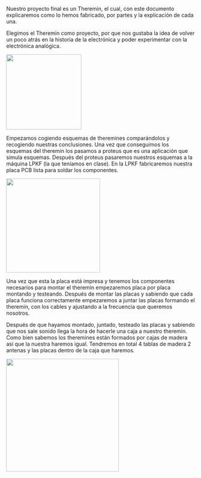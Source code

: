 Nuestro proyecto final es un Theremin, el cual, con este documento explicaremos como lo hemos fabricado, por partes y la explicación de cada una.

Elegimos el Theremin como proyecto, por que nos gustaba la idea de volver un poco atrás en la historia de la electrónica y poder experimentar con la electrónica analógica.

<img src="https://upload.wikimedia.org/wikipedia/commons/thumb/7/74/Lev_Termen_playing_-_cropped.jpg/220px-Lev_Termen_playing_-_cropped.jpg" width="200">

Empezamos cogiendo esquemas de theremines comparándolos y recogiendo nuestras conclusiones. Una vez que conseguimos los esquemas del theremin los pasamos a proteus que es una aplicación que simula esquemas. Después del proteus pasaremos nuestros esquemas a la máquina LPKF (la que teníamos en clase). En la LPKF fabricaremos nuestra placa PCB lista para soldar los componentes.

<img src="https://i.ytimg.com/vi/kHFS0YjRn64/hqdefault.jpg" width="250">

Una vez que esta la placa está impresa y tenemos los componentes necesarios para montar el theremin empezaremos placa por placa montando y testeando. Después de montar las placas y sabiendo que cada placa funciona correctamente empezaremos a juntar las placas formando el theremin, con los cables y ajustando a la frecuencia que queremos nosotros.

Después de que hayamos montado, juntado, testeado las placas y sabiendo que nos sale sonido llega la hora de hacerle una caja a nuestro theremin. Como bien sabemos los theremines están formados por cajas de madera así que la nuestra haremos igual. Tendremos en total 4 tablas de madera 2 antenas y las placas dentro de la caja que haremos.

<img src="https://images.musicstore.de/images/0960/moog-music-inc-etherwave-theremin-plus-equipo-esche_1_SYN0003427-000.jpg" width="300">